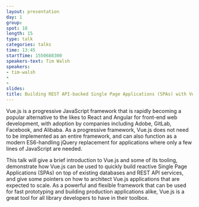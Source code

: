 ```yaml
---
layout: presentation
day: 1
group: 
spot: 18
length: 15
type: talk
categories: talks
time: 13:45
startTime: 1550688300
speakers-text: Tim Walsh 
speakers:
- tim-walsh
- 
- 
slides: 
title: Building REST API-backed Single Page Applications (SPAs) with Vue.js
---
```

Vue.js is a progressive JavaScript framework that is rapidly becoming a popular alternative to the likes to React and Angular for front-end web development, with adoption by companies including Adobe, GitLab, Facebook, and Alibaba. As a progressive framework, Vue.js does not need to be implemented as an entire framework, and can also function as a modern ES6-handling jQuery replacement for applications where only a few lines of JavaScript are needed. 

This talk will give a brief introduction to Vue.js and some of its tooling, demonstrate how Vue.js can be used to quickly build reactive Single Page Applications (SPAs) on top of existing databases and REST API services, and give some pointers on how to architect Vue.js applications that are expected to scale. As a powerful and flexible framework that can be used for fast prototyping and building production applications alike, Vue.js is a great tool for all library developers to have in their toolbox.